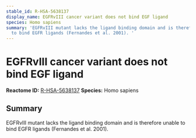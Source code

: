 ```yaml
---
stable_id: R-HSA-5638137
display_name: EGFRvIII cancer variant does not bind EGF ligand
species: Homo sapiens
summary: 'EGFRvIII mutant lacks the ligand binding domain and is therefore unable
  to bind EGFR ligands (Fernandes et al. 2001). '
---
```


# EGFRvIII cancer variant does not bind EGF ligand
**Reactome ID:** [R-HSA-5638137](https://reactome.org/content/detail/R-HSA-5638137)
**Species:** Homo sapiens

## Summary

EGFRvIII mutant lacks the ligand binding domain and is therefore unable to bind EGFR ligands (Fernandes et al. 2001). 
